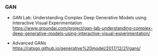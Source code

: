 
### GAN

 - GAN Lab: Understanding Complex Deep Generative Models using Interactive Visual Experimentation \
   https://www.groundai.com/project/gan-lab-understanding-complex-deep-generative-models-using-interactive-visual-experimentation/

 - Advanced GANs \
   https://ratsgo.github.io/generative%20model/2017/12/21/gans/
